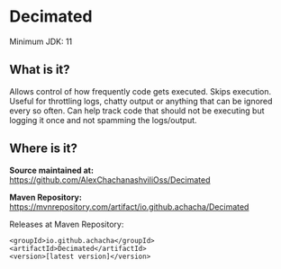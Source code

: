Decimated
===

Minimum JDK: 11


What is it?
---
Allows control of how frequently code gets executed.  Skips execution.  Useful for
throttling logs, chatty output or anything that can be ignored every so often.
Can help track code that should not be executing but logging it once and not
spamming the logs/output.


Where is it?
---
**Source maintained at:** https://github.com/AlexChachanashviliOss/Decimated

**Maven Repository:** https://mvnrepository.com/artifact/io.github.achacha/Decimated

Releases at Maven Repository:

    <groupId>io.github.achacha</groupId>
    <artifactId>Decimated</artifactId>
    <version>[latest version]</version>
